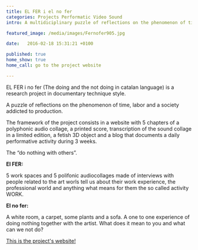 ```yaml
---
title: EL FER i el no fer
categories: Projects Performatic Video Sound  
intro: A multidiciplinary puzzle of reflections on the phenomenon of time, labor and a society addicted to production. A project sponsored by Nau Côclea and La Casa Elizalde, curated by Clara Garí.

featured_image: /media/images/Fernofer905.jpg

date:   2016-02-18 15:31:21 +0100

published: true
home_show: true
home_call: go to the project website

---
```


EL FER i no fer (The doing and the not doing in catalan language) is a research project in documentary technique style.

A puzzle of reflections on the phenomenon of time, labor and a society addicted to production.  

The framework of the project consists in a website with 5 chapters of a polyphonic audio collage, a printed score, transcription of the  sound collage in a limited edition, a fetish 3D object and a blog that documents a daily performative activity during 3 weeks.   
  
The “do nothing with others”.  

**El FER:** 

5 work spaces and 5 polifonic audiocollages made of interviews with people related to the art worls tell us about their work experience, the professional world and anything what means for them the so called activity WORK.  
 
**El no fer:** 

A white room, a carpet, some plants and a sofa. A one to one experience of doing nothing together with the artist. What does it mean to you and what can we not do?

[This is the project's website!](http://www.christinaschultz.com/FERnofer/)